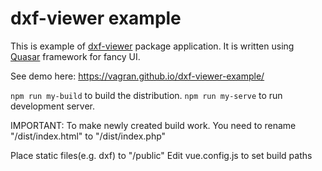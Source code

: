 # dxf-viewer example

This is example of [dxf-viewer](https://github.com/vagran/dxf-viewer) package application. It is 
written using [Quasar](https://quasar.dev/) framework for fancy UI.

See demo here: https://vagran.github.io/dxf-viewer-example/

`npm run my-build` to build the distribution.
`npm run my-serve` to run development server.

IMPORTANT: To make newly created build work. You need to rename "/dist/index.html" to "/dist/index.php"

Place static files(e.g. dxf) to "/public"
Edit vue.config.js to set build paths
